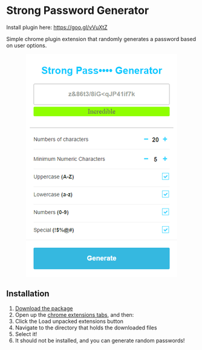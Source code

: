 Strong Password Generator
========

Install plugin here: https://goo.gl/vVuXtZ

Simple chrome plugin extension that randomly generates a password based on user options.

<p align="center">
  <img src="github/2017-02-27_14-50-20.png" width="400">
</p>

## Installation

1. [Download the package](https://github.com/ProductOfAmerica/PasswordGenerator/archive/master.zip)
2. Open up the [chrome extensions tabs](chrome://extensions), and then:
3. Click the Load unpacked extensions button
4. Navigate to the directory that holds the downloaded files
5. Select it!
6. It should not be installed, and you can generate random passwords!
